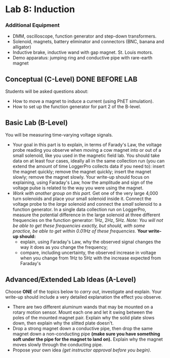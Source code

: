 # Lab 8: Induction

### Additional Equipment

-   DMM, oscilloscope, function generator and step-down transformers.
-   Solenoid, magnets, battery eliminator and connectors (BNC, banana
    and alligator)
-   Inductive brake, inductive wand with gap magnet. St. Louis motors.
-   Demo apparatus: jumping ring and conductive pipe with rare-earth
    magnet

## Conceptual (C-Level) DONE BEFORE LAB

Students will be asked questions about:

+ How to move a magnet to induce a current (using PhET simulation).
+ How to set up the function generator for part 2 of the B-level.

## Basic Lab (B-Level)

You will be measuring time-varying voltage signals.

- Your goal in this part is to explain, in terms of Farady's Law, the voltage probe reading you observe when moving a cow magnet into or out of a small solenoid, like you used in the magnetic field lab.  You should take data on at least four cases, ideally all in the same collection run (you can extend the amount of time LoggerPro collects data if you need to): insert the magnet quickly; remove the magnet quickly; insert the magnet slowly; remove the magnet slowly. Your write-up should focus on explaining, using Faraday's Law, how the amplitude and sign of the voltage pulse is related to the way you were using the magnet.
- *Work with another group on this part.* Get one of the very large 4,000 turn solenoids and place your small solenoid inside it. Connect the voltage probe to the *large* solenoid and connect the *small* solenoid to a function generator. In a single data collection run on LoggerPro, measure the potential difference in the large solenoid at three different frequencies on the function generator: 1Hz, 2Hz, 5Hz. *Note: You will not be able to get these frequencies exactly, but should, with some practice, be able to get within 0.01Hz of these frequencies.* **Your write-up should:**
    - explain, using Faraday's Law, why the observed signal changes the way it does as you change the frequency;
    - compare, including uncertainty, the observed increase in voltage when you change from 1Hz to 5Hz with the increase expected from Faraday's


## Advanced/Extended Lab Ideas (A-Level)

Choose **ONE** of the topics below to *carry out*, investigate and explain. Your write-up should include a very detailed explanation the effect you observe.

-   There are two different aluminum wands that may be mounted on a
    rotary motion sensor. Mount each one and let it swing between the
    poles of the mounted magnet pair. Explain why the solid plate slows down, then explain why the slitted plate doesn't.
-   Drop a strong magnet down a conductive pipe, then drop the same magnet down a non-conducting pipe **(make sure you have something soft under the pipe for the magnet to land on).** Explain why the magnet moves slowly through the conducting pipe.
-   Propose your own idea *(get instructor approval before you begin)*.
